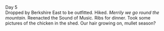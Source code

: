 Day 5  
Dropped by Berkshire East to be outfitted. Hiked. *Merrily we go round the mountain*. Reenacted the Sound of Music. Ribs for dinner. Took some pictures of the chicken in the shed. Our hair growing on, mullet season?